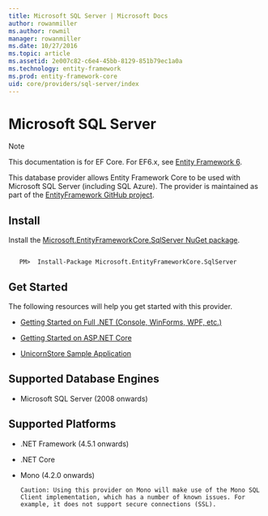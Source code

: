 ```yaml
---
title: Microsoft SQL Server | Microsoft Docs
author: rowanmiller
ms.author: rowmil
manager: rowanmiller
ms.date: 10/27/2016
ms.topic: article
ms.assetid: 2e007c82-c6e4-45bb-8129-851b79ec1a0a
ms.technology: entity-framework
ms.prod: entity-framework-core 
uid: core/providers/sql-server/index
---
```

# Microsoft SQL Server

> [!NOTE]
> This documentation is for EF Core. For EF6.x, see [Entity Framework 6](../../../ef6/index.md).

This database provider allows Entity Framework Core to be used with Microsoft SQL Server (including SQL Azure). The provider is maintained as part of the [EntityFramework GitHub project](https://github.com/aspnet/EntityFramework).

## Install

Install the [Microsoft.EntityFrameworkCore.SqlServer NuGet package](https://www.nuget.org/packages/Microsoft.EntityFrameworkCore.SqlServer/).

<!-- literal_block"language": "csharp",", "xml:space": "preserve", "classes  "backrefs  "names  "dupnames  highlight_args}, "ids  "linenos": false -->
````text

   PM>  Install-Package Microsoft.EntityFrameworkCore.SqlServer
````

## Get Started

The following resources will help you get started with this provider.
* [Getting Started on Full .NET (Console, WinForms, WPF, etc.)](../../get-started/full-dotnet/index.md)

* [Getting Started on ASP.NET Core](../../get-started/aspnetcore/index.md)

* [UnicornStore Sample Application](https://github.com/rowanmiller/UnicornStore/tree/master/UnicornStore)

## Supported Database Engines

* Microsoft SQL Server (2008 onwards)

## Supported Platforms

* .NET Framework (4.5.1 onwards)

* .NET Core

* Mono (4.2.0 onwards)

      Caution: Using this provider on Mono will make use of the Mono SQL Client implementation, which has a number of known issues. For example, it does not support secure connections (SSL).
